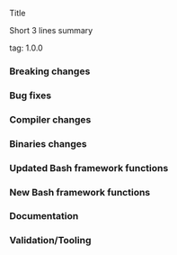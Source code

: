 Title

Short 3 lines summary

tag: 1.0.0

### Breaking changes

### Bug fixes

### Compiler changes

### Binaries changes

### Updated Bash framework functions

### New Bash framework functions

### Documentation

### Validation/Tooling

